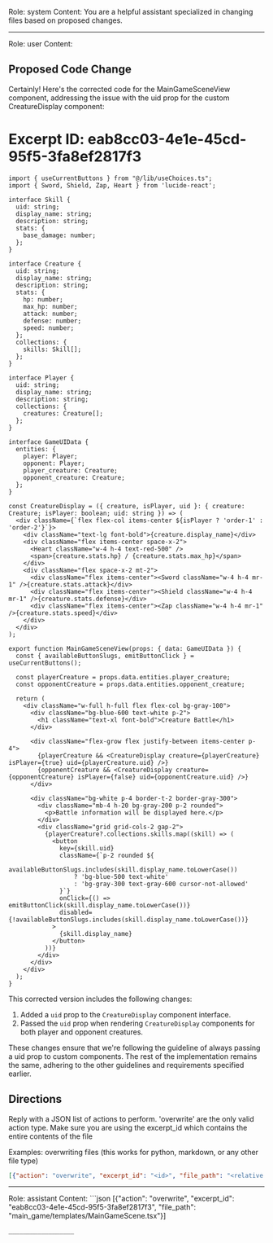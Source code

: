 Role: system
Content: You are a helpful assistant specialized in changing files based on proposed changes.
__________________
Role: user
Content: 
## Proposed Code Change
Certainly! Here's the corrected code for the MainGameSceneView component, addressing the issue with the uid prop for the custom CreatureDisplay component:

# Excerpt ID: eab8cc03-4e1e-45cd-95f5-3fa8ef2817f3
```tsx main_game/templates/MainGameScene.tsx
import { useCurrentButtons } from "@/lib/useChoices.ts";
import { Sword, Shield, Zap, Heart } from 'lucide-react';

interface Skill {
  uid: string;
  display_name: string;
  description: string;
  stats: {
    base_damage: number;
  };
}

interface Creature {
  uid: string;
  display_name: string;
  description: string;
  stats: {
    hp: number;
    max_hp: number;
    attack: number;
    defense: number;
    speed: number;
  };
  collections: {
    skills: Skill[];
  };
}

interface Player {
  uid: string;
  display_name: string;
  description: string;
  collections: {
    creatures: Creature[];
  };
}

interface GameUIData {
  entities: {
    player: Player;
    opponent: Player;
    player_creature: Creature;
    opponent_creature: Creature;
  };
}

const CreatureDisplay = ({ creature, isPlayer, uid }: { creature: Creature; isPlayer: boolean; uid: string }) => (
  <div className={`flex flex-col items-center ${isPlayer ? 'order-1' : 'order-2'}`}>
    <div className="text-lg font-bold">{creature.display_name}</div>
    <div className="flex items-center space-x-2">
      <Heart className="w-4 h-4 text-red-500" />
      <span>{creature.stats.hp} / {creature.stats.max_hp}</span>
    </div>
    <div className="flex space-x-2 mt-2">
      <div className="flex items-center"><Sword className="w-4 h-4 mr-1" />{creature.stats.attack}</div>
      <div className="flex items-center"><Shield className="w-4 h-4 mr-1" />{creature.stats.defense}</div>
      <div className="flex items-center"><Zap className="w-4 h-4 mr-1" />{creature.stats.speed}</div>
    </div>
  </div>
);

export function MainGameSceneView(props: { data: GameUIData }) {
  const { availableButtonSlugs, emitButtonClick } = useCurrentButtons();

  const playerCreature = props.data.entities.player_creature;
  const opponentCreature = props.data.entities.opponent_creature;

  return (
    <div className="w-full h-full flex flex-col bg-gray-100">
      <div className="bg-blue-600 text-white p-2">
        <h1 className="text-xl font-bold">Creature Battle</h1>
      </div>

      <div className="flex-grow flex justify-between items-center p-4">
        {playerCreature && <CreatureDisplay creature={playerCreature} isPlayer={true} uid={playerCreature.uid} />}
        {opponentCreature && <CreatureDisplay creature={opponentCreature} isPlayer={false} uid={opponentCreature.uid} />}
      </div>

      <div className="bg-white p-4 border-t-2 border-gray-300">
        <div className="mb-4 h-20 bg-gray-200 p-2 rounded">
          <p>Battle information will be displayed here.</p>
        </div>
        <div className="grid grid-cols-2 gap-2">
          {playerCreature?.collections.skills.map((skill) => (
            <button
              key={skill.uid}
              className={`p-2 rounded ${
                availableButtonSlugs.includes(skill.display_name.toLowerCase())
                  ? 'bg-blue-500 text-white'
                  : 'bg-gray-300 text-gray-600 cursor-not-allowed'
              }`}
              onClick={() => emitButtonClick(skill.display_name.toLowerCase())}
              disabled={!availableButtonSlugs.includes(skill.display_name.toLowerCase())}
            >
              {skill.display_name}
            </button>
          ))}
        </div>
      </div>
    </div>
  );
}
```

This corrected version includes the following changes:

1. Added a `uid` prop to the `CreatureDisplay` component interface.
2. Passed the `uid` prop when rendering `CreatureDisplay` components for both player and opponent creatures.

These changes ensure that we're following the guideline of always passing a uid prop to custom components. The rest of the implementation remains the same, adhering to the other guidelines and requirements specified earlier.

## Directions
Reply with a JSON list of actions to perform. 'overwrite' are the only valid action type. 
Make sure you are using the excerpt_id which contains the entire contents of the file

Examples:
overwriting files (this works for python, markdown, or any other file type)
```json output_example1
[{"action": "overwrite", "excerpt_id": "<id>", "file_path": "<relative file path>"}]
```

__________________
Role: assistant
Content: ```json
[{"action": "overwrite", "excerpt_id": "eab8cc03-4e1e-45cd-95f5-3fa8ef2817f3", "file_path": "main_game/templates/MainGameScene.tsx"}]
```
__________________
